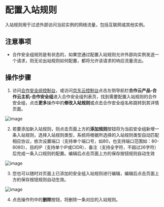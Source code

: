 # 配置入站规则
入站规则用于过滤外部访问当前实例的网络流量，包括互联网或其他实例。

## 注意事项
* 合作安全组规则是有状态的，如果您通过配置入站规则允许外部向实例发送一个请求，则无论出站规则如何配置，都将允许该请求的响应流量流出。
## 操作步骤
1. 访问[合作安全组控制台](https://coccns-console.jdcloud.com/host/netSecurity/list)，或访问[京东云控制台](https://console.jdcloud.com/overview)点击左侧导航栏**合作云产品-合作云主机-合作安全组**进入合作安全组列表页，找到需要配置入站规则的合作安全组，点击**更多**操作中的**修改入站规则**或点击合作安全组名称跳转到其详情页面。

![image](https://user-images.githubusercontent.com/88134774/198304479-a7f541d6-7f53-45c6-8f4b-5f7d9d8ca73a.png)


2. 若要添加新入站规则，则点击页面上方的**添加规则**按钮将为当前安全组新增一条入站规则，选择入站规则类型，系统将根据所选择的入站规则类型自动匹配相应协议，依次设置端口（支持单个端口号，如80，也支持端口范围如：80-8080）、目的IP（支持单个IP或CIDR）、备注（支持全字符，不超过26字符）后完成一条入口规则的配置。编辑后点击页面上方的保存按钮规则自动生效

![image](https://user-images.githubusercontent.com/88134774/198304103-c1fc07a3-4245-404b-a96c-a9a64be91992.png)

3. 您也可以随时对页面上已添加的安全组入站规则进行编辑，编辑后点击页面上方的保存按钮规则自动生效。

![image](https://user-images.githubusercontent.com/88134774/198304266-3be9e1ed-fd0f-4637-8e49-0b8ee2fd08a7.png)

4. 点击操作列中的**删除**按钮，将删除一条对应的入站规则。



